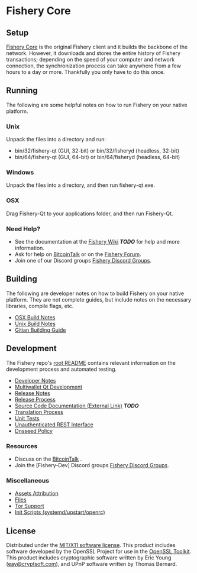 Fishery Core
=====================

Setup
---------------------
[Fishery Core](http://Fisherycoin.com) is the original Fishery client and it builds the backbone of the network. However, it downloads and stores the entire history of Fishery transactions; depending on the speed of your computer and network connection, the synchronization process can take anywhere from a few hours to a day or more. Thankfully you only have to do this once.

Running
---------------------
The following are some helpful notes on how to run Fishery on your native platform.

### Unix

Unpack the files into a directory and run:

- bin/32/fishery-qt (GUI, 32-bit) or bin/32/fisheryd (headless, 32-bit)
- bin/64/fishery-qt (GUI, 64-bit) or bin/64/fisheryd (headless, 64-bit)

### Windows

Unpack the files into a directory, and then run fishery-qt.exe.

### OSX

Drag Fishery-Qt to your applications folder, and then run Fishery-Qt.

### Need Help?

* See the documentation at the [Fishery Wiki](https://en.bitcoin.it/wiki/Main_Page) ***TODO***
for help and more information.
* Ask for help on [BitcoinTalk](https://bitcointalk.org/index.php) or on the [Fishery Forum](http://Fisherycoin.com/).
* Join one of our Discord groups [Fishery Discord Groups](https://discord.gg/YcnvMqt).

Building
---------------------
The following are developer notes on how to build Fishery on your native platform. They are not complete guides, but include notes on the necessary libraries, compile flags, etc.

- [OSX Build Notes](build-osx.md)
- [Unix Build Notes](build-unix.md)
- [Gitian Building Guide](gitian-building.md)

Development
---------------------
The Fishery repo's [root README](https://github.com/eastcoastcrypto/Fishery/blob/master/README.md) contains relevant information on the development process and automated testing.

- [Developer Notes](developer-notes.md)
- [Multiwallet Qt Development](multiwallet-qt.md)
- [Release Notes](release-notes.md)
- [Release Process](release-process.md)
- [Source Code Documentation (External Link)](https://dev.visucore.com/bitcoin/doxygen/) ***TODO***
- [Translation Process](translation_process.md)
- [Unit Tests](unit-tests.md)
- [Unauthenticated REST Interface](REST-interface.md)
- [Dnsseed Policy](dnsseed-policy.md)

### Resources

* Discuss on the [BitcoinTalk](https://bitcointalk.org/index.php?topic=1262920.0) .
* Join the [Fishery-Dev] Discord groups [Fishery Discord Groups](https://discord.gg/YcnvMqt).

### Miscellaneous
- [Assets Attribution](assets-attribution.md)
- [Files](files.md)
- [Tor Support](tor.md)
- [Init Scripts (systemd/upstart/openrc)](init.md)

License
---------------------
Distributed under the [MIT/X11 software license](http://www.opensource.org/licenses/mit-license.php).
This product includes software developed by the OpenSSL Project for use in the [OpenSSL Toolkit](https://www.openssl.org/). This product includes
cryptographic software written by Eric Young ([eay@cryptsoft.com](mailto:eay@cryptsoft.com)), and UPnP software written by Thomas Bernard.
